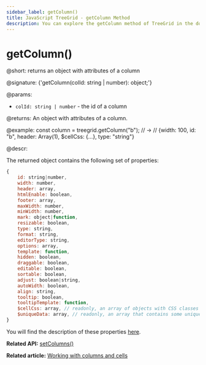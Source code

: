 ```yaml
---
sidebar_label: getColumn()
title: JavaScript TreeGrid - getColumn Method 
description: You can explore the getColumn method of TreeGrid in the documentation of the DHTMLX JavaScript UI library. Browse developer guides and API reference, try out code examples and live demos, and download a free 30-day evaluation version of DHTMLX Suite.
---
```


# getColumn()

@short: returns an object with attributes of a column

@signature: {'getColumn(colId: string | number): object;'}

@params:
- `colId: string | number` - the id of a column

@returns:
An object with attributes of a column.

@example:
const column = treegrid.getColumn("b"); // ->
// {width: 100, id: "b", header: Array(1), $cellCss: {…}, type: "string"}

@descr:

The returned object contains the following set of properties:

~~~js
{
    id: string|number,
    width: number,
    header: array,
    htmlEnable: boolean,
    footer: array,
    maxWidth: number,
    minWidth: number,
    mark: object|function,
    resizable: boolean,
    type: string,
    format: string,
    editorType: string,
    options: array,
    template: function,
    hidden: boolean,
    draggable: boolean,
    editable: boolean,
    sortable: boolean,
    adjust: boolean|string,
    autoWidth: boolean,
    align: string,
    tooltip: boolean,
    tooltipTemplate: function,
    $cellCss: array, // readonly, an array of objects with CSS classes (as key:value pairs) for each cell of a     column
    $uniqueData: array, // readonly, an array that contains some unique data, can't be redefined
}
~~~

You will find the description of these properties [here](treegrid/api/api_treegridcolumn_properties.md).

**Related API:** [setColumns()](treegrid/api/treegrid_setcolumns_method.md)

**Related article:** [Working with columns and cells](treegrid/usage.md#working-with-columns-and-cells)
